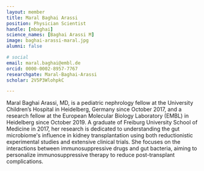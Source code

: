 ```yaml
---
layout: member
title: Maral Baghai Arassi
position: Physician Scientist
handle: [mbaghai]
science_names: [Baghai Arassi M]
image: baghai-arassi-maral.jpg
alumni: false

# social
email: maral.baghai@embl.de
orcid: 0000-0002-8957-7767
researchgate: Maral-Baghai-Arassi
scholar: 2V5P3WlohpkC

---
```

Maral Baghai Arassi, MD, is a pediatric nephrology fellow at the University Children’s Hospital in Heidelberg, Germany since October 2017, and a research fellow at the European Molecular Biology Laboratory (EMBL) in Heidelberg since October 2019. A graduate of Freiburg University School of Medicine in 2017, her research is dedicated to understanding the gut microbiome's influence in kidney transplantation using both reductionistic experimental studies and extensive clinical trials. She focuses on the interactions between immunosuppressive drugs and gut bacteria, aiming to personalize immunosuppressive therapy to reduce post-transplant complications. 
